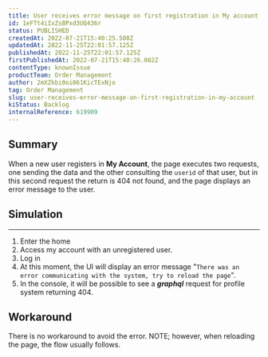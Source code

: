 ```yaml
---
title: User receives error message on first registration in My account
id: 1eFTt4iIxZsBPxd3UQ436r
status: PUBLISHED
createdAt: 2022-07-21T15:40:25.508Z
updatedAt: 2022-11-25T22:01:57.125Z
publishedAt: 2022-11-25T22:01:57.125Z
firstPublishedAt: 2022-07-21T15:40:26.082Z
contentType: knownIssue
productTeam: Order Management
author: 2mXZkbi0oi061KicTExNjo
tag: Order Management
slug: user-receives-error-message-on-first-registration-in-my-account
kiStatus: Backlog
internalReference: 619909
---
```


## Summary


When a new user registers in **My Account**, the page executes two requests, one sending the data and the other consulting the `userid` of that user, but in this second request the return is 404 not found, and the page displays an error message to the user.



## Simulation


** **

1. Enter the home
2. Access my account with an unregistered user.
3. Log in
4. At this moment, the UI will display an error message "`There was an error communicating with the system, try to reload the page`".
5. In the console, it will be possible to see a _**graphql**_ request for profile system returning 404.



## Workaround


There is no workaround to avoid the error.
NOTE; however, when reloading the page, the flow usually follows.

